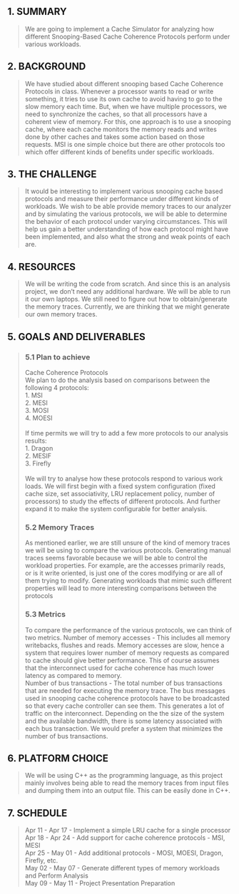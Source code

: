 
## 1. SUMMARY
> We are going to implement a Cache Simulator for analyzing how different Snooping-Based Cache Coherence Protocols
perform under various workloads.

## 2. BACKGROUND
> We have studied about different snooping based Cache Coherence Protocols in class. Whenever a processor wants
to read or write something, it tries to use its own cache to avoid having to go to the slow memory each time.
But, when we have multiple processors, we need to synchronize the caches, so that all processors have a coherent
view of memory. For this, one approach is to use a snooping cache, where each cache monitors the memory reads and
writes done by other caches and takes some action based on those requests. MSI is one simple choice but there
are other protocols too which offer different kinds of benefits under specific workloads.

## 3. THE CHALLENGE
> It would be interesting to implement various snooping cache based protocols and measure their performance
under different kinds of workloads. We wish to be able provide memory traces to our analyzer and by simulating
the various protocols, we will be able to determine the behavior of each protocol under varying circumstances.
This will help us gain a better understanding of how each protocol might have been implemented, and also what
the strong and weak points of each are.

## 4. RESOURCES
> We will be writing the code from scratch. And since this is an analysis project, we don’t need any additional
hardware. We will be able to run it our own laptops.
We still need to figure out how to obtain/generate the memory traces. Currently, we are thinking that we might
generate our own memory traces.

## 5. GOALS AND DELIVERABLES
> ### 5.1 Plan to achieve
> Cache Coherence Protocols <br>
> We plan to do the analysis based on comparisons between the following 4 protocols: <br>
> 1\. MSI <br>
> 2\. MESI <br>
> 3\. MOSI <br>
> 4\. MOESI <br>
>  <br> If time permits we will try to add a few more protocols to our analysis results: <br>
> 1\. Dragon <br>
> 2\. MESIF <br>
> 3\. Firefly <br>
>  <br> We will try to analyse how these protocols respond to various work loads. We will first begin with a fixed
system configuration (fixed cache size, set associativity, LRU replacement policy, number of processors) to
study the effects of different protocols. And further expand it to make the system configurable for better
analysis. <br>
>### 5.2 Memory Traces
> As mentioned earlier, we are still unsure of the kind of memory traces we will be using to compare the
various protocols. Generating manual traces seems favorable because we will be able to control the workload
properties. For example, are the accesses primarily reads, or is it write oriented, is just one of the cores
modifying or are all of them trying to modify. Generating workloads that mimic such different properties will
lead to more interesting comparisons between the protocols  <br>
>### 5.3 Metrics
> To compare the performance of the various protocols, we can think of two metrics.
Number of memory accesses - This includes all memory writebacks, flushes and reads. Memory accesses are slow,
hence a system that requires lower number of memory requests as compared to cache should give better performance.
This of course assumes that the interconnect used for cache coherence has much lower latency as compared to
memory. <br>
> Number of bus transactions - The total number of bus transactions that are needed for executing the memory
trace. The bus messages used in snooping cache coherence protocols have to be broadcasted so that every cache
controller can see them. This generates a lot of traffic on the interconnect. Depending on the the size of the
system and the available bandwidth, there is some latency associated with each bus transaction. We would prefer
a system that minimizes the number of bus transactions. <br>

## 6. PLATFORM CHOICE
> We will be using C++ as the programming language, as this project mainly involves being able to read the
memory traces from input files and dumping them into an output file. This can be easily done in C++.

## 7. SCHEDULE
> Apr 11 - Apr 17 - Implement a simple LRU cache for a single processor <br>
> Apr 18 - Apr 24 - Add support for cache coherence protocols - MSI, MESI <br>
> Apr 25 - May 01 - Add additional protocols - MOSI, MOESI, Dragon, Firefly, etc. <br>
> May 02 - May 07 - Generate different types of memory workloads and Perform Analysis <br>
> May 09 - May 11 - Project Presentation Preparation <br>

